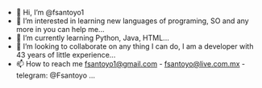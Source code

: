 - 👋 Hi, I’m @fsantoyo1
- 👀 I’m interested in learning new languages of programing, SO and any more in you can help me...
- 🌱 I’m currently learning Python, Java, HTML...
- 💞️ I’m looking to collaborate on any thing I can do, I am a developer with 43 years of little experience...
- 📫 How to reach me fsantoyo1@gmail.com - fsantoyo@live.com.mx - telegram: @Fsantoyo ...

<!---
fsantoyo1/fsantoyo1 is a ✨ special ✨ repository because its `README.md` (this file) appears on your GitHub profile.
You can click the Preview link to take a look at your changes.
--->
